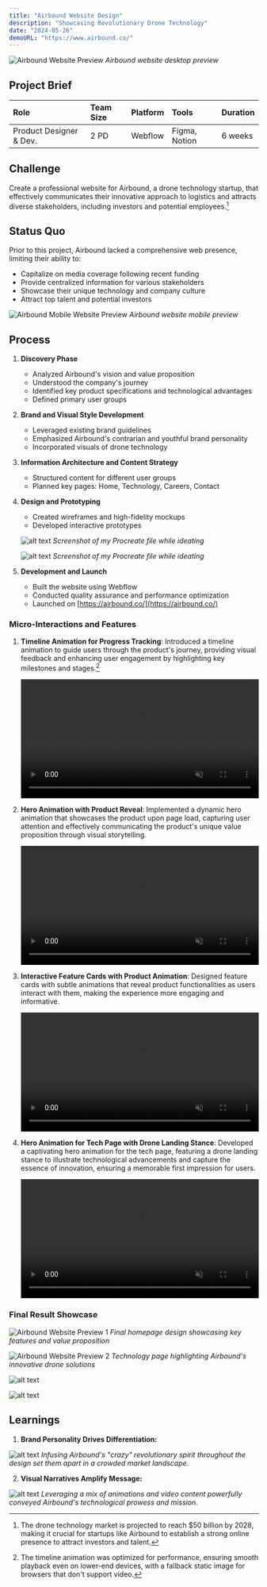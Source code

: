 ```yaml
---
title: "Airbound Website Design"
description: "Showcasing Revolutionary Drone Technology"
date: "2024-05-26"
demoURL: "https://www.airbound.co/"
---
```


![Airbound Website Preview](https://images.prismic.io/designhawk/ZozWSx5LeNNTw61I_Slide16_9-6.png?auto=format,compress)
*Airbound website desktop preview*

## Project Brief

| Role | Team Size | Platform | Tools | Duration |
|:-----|:----------|:---------|:------|:---------|
| Product Designer & Dev. | 2 PD | Webflow | Figma, Notion | 6 weeks |

## Challenge

Create a professional website for Airbound, a drone technology startup, that effectively communicates their innovative approach to logistics and attracts diverse stakeholders, including investors and potential employees.[^1]

## Status Quo

Prior to this project, Airbound lacked a comprehensive web presence, limiting their ability to:
- Capitalize on media coverage following recent funding
- Provide centralized information for various stakeholders
- Showcase their unique technology and company culture
- Attract top talent and potential investors

![Airbound Mobile Website Preview](https://images.prismic.io/designhawk/ZozWTB5LeNNTw61J_Slide16_9-7.png?auto=format,compress)
*Airbound website mobile preview*

## Process

1. **Discovery Phase**
   - Analyzed Airbound's vision and value proposition
   - Understood the company's journey
   - Identified key product specifications and technological advantages
   - Defined primary user groups

2. **Brand and Visual Style Development**
   - Leveraged existing brand guidelines
   - Emphasized Airbound's contrarian and youthful brand personality
   - Incorporated visuals of drone technology

3. **Information Architecture and Content Strategy**
   - Structured content for different user groups
   - Planned key pages: Home, Technology, Careers, Contact

4. **Design and Prototyping**
   - Created wireframes and high-fidelity mockups
   - Developed interactive prototypes

   ![alt text](unnamed.jpg)
   *Screenshot of my Procreate file while ideating*
   
   ![alt text](<unnamed (1).jpg>)
   *Screenshot of my Procreate file while ideating*

5. **Development and Launch**
   - Built the website using Webflow
   - Conducted quality assurance and performance optimization
   - Launched on [https://airbound.co/](https://airbound.co/)

### Micro-Interactions and Features

1. **Timeline Animation for Progress Tracking**: 
   Introduced a timeline animation to guide users through the product's journey, providing visual feedback and enhancing user engagement by highlighting key milestones and stages.[^2]

   <video width="100%" autoplay loop muted playsinline>
     <source src="https://designhawk.cdn.prismic.io/designhawk/ZozXQR5LeNNTw61f_2024-07-0911-02-48.mp4" type="video/mp4">
     Your browser does not support the video tag.
   </video>

2. **Hero Animation with Product Reveal**: 
   Implemented a dynamic hero animation that showcases the product upon page load, capturing user attention and effectively communicating the product's unique value proposition through visual storytelling.

   <video width="100%" autoplay loop muted playsinline>
     <source src="https://designhawk.cdn.prismic.io/designhawk/ZozXRB5LeNNTw61h_2024-07-0911-02-10.mp4" type="video/mp4">
     Your browser does not support the video tag.
   </video>

3. **Interactive Feature Cards with Product Animation**: 
   Designed feature cards with subtle animations that reveal product functionalities as users interact with them, making the experience more engaging and informative.

   <video width="100%" autoplay loop muted playsinline>
     <source src="https://designhawk.cdn.prismic.io/designhawk/ZozXRh5LeNNTw61i_2024-07-0911-01-44.mp4" type="video/mp4">
     Your browser does not support the video tag.
   </video>

4. **Hero Animation for Tech Page with Drone Landing Stance**: 
   Developed a captivating hero animation for the tech page, featuring a drone landing stance to illustrate technological advancements and capture the essence of innovation, ensuring a memorable first impression for users.

   <video width="100%" autoplay loop muted playsinline>
     <source src="https://designhawk.cdn.prismic.io/designhawk/ZozXRx5LeNNTw61j_2024-07-0911-01-27.mp4" type="video/mp4">
     Your browser does not support the video tag.
   </video>

### Final Result Showcase

![Airbound Website Preview 1](https://images.prismic.io/designhawk/ZpDTxh5LeNNTxFm3_A1.png?auto=format,compress)
*Final homepage design showcasing key features and value proposition*

![Airbound Website Preview 2](https://images.prismic.io/designhawk/ZpDTxR5LeNNTxFm2_A2.png?auto=format,compress)
*Technology page highlighting Airbound's innovative drone solutions*

![alt text](Opendrone.5.png) 

![alt text](Opendrone.6.png)

## Learnings

1. **Brand Personality Drives Differentiation:** 

![alt text](supermeme_12h55_53.png)
*Infusing Airbound's "crazy" revolutionary spirit throughout the design set them apart in a crowded market landscape.*

2. **Visual Narratives Amplify Message:** 

![alt text](supermeme_12h57_48.png)
*Leveraging a mix of animations and video content powerfully conveyed Airbound's technological prowess and mission.*


[^1]: The drone technology market is projected to reach $50 billion by 2028, making it crucial for startups like Airbound to establish a strong online presence to attract investors and talent.

[^2]: The timeline animation was optimized for performance, ensuring smooth playback even on lower-end devices, with a fallback static image for browsers that don't support video.